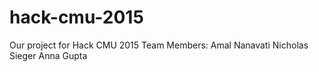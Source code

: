 # hack-cmu-2015
Our project for Hack CMU 2015
Team Members:
Amal Nanavati
Nicholas Sieger
Anna Gupta
